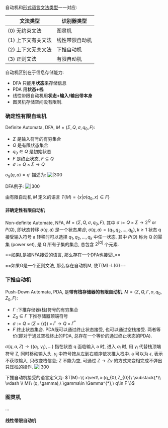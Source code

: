 自动机和[形式语言文法类型](形式语言.md)一一对应:

| 文法类型           | 识别器类型     |
| ------------------ | -------------- |
| (0) 无约束文法     | 图灵机         |
| (1) 上下文有关文法 | 线性带限自动机 |
| (2) 上下文无关文法 | 下推自动机     |
| (3) 正则文法       | 有限自动机               |

自动机区别在于信息存储能力:
- DFA 只能用**状态**来存储信息
- PDA 用**状态+栈**
- 线性带限自动机用**状态+输入/输出带本身**
- 图灵机存储空间没有限制.

### 确定性有限自动机

Definite Automata, DFA, $M=(\Sigma, Q, \sigma, q_{0}, F)$:
- $\Sigma$ 是输入符号的有穷集合
- $Q$ 是有限状态集合
- $q_{0}\in Q$ 是初始状态
- $F$ 是终止状态, $F\subseteq Q$
- $\sigma :=Q\times \Sigma \to Q$

$\sigma_{9}(q, a)=q'$ 描述为: 
![|300](../../../attach/Pasted%20image%2020231224130812.png)

DFA例子:
![|300](../../../attach/Pasted%20image%2020231224130918.png)

由有限自动机 $M$ 定义的语言 $T(M)=\{ x\vert \sigma(q_{0}, x)\in F \}$

#### 非确定性有限自动机

Non-definite Automate, NFA, $M=(\Sigma, Q, \sigma, q_{0}, F)$. 其中 $\sigma:= Q\times \Sigma \to 2^{Q}\text{ or }P(Q)$, 即状态转移 $\sigma(q, a)$ 是一个状态*集合*, $\sigma(q, a)=\{ q_{1},q_{2},\dots,q_{k} \}, k\geq 1$ 状态 q 接受输入符号 a 转移时可以选择 $q_{1},q_{2},\dots,q_{k}$ 中任一状态. 其中 $P(Q)$ 称为 Q 的幂集 (power set), 是 Q 所有子集的集合, 总包含 $2^{\vert Q\vert}$ 个元素.

==如果L是被NFA接受的语言, 那么存在一个DFA也接受L==

==如果G是一个正则文法, 那么存在自动机M, 使T(M)=L(G)==

### 下推自动机

Push-Down Automata, PDA, 是**带有栈存储器的有限自动机**. $M=(\Sigma, Q, \Gamma, \sigma, q_{0}, Z_{0}, F)$:
- $\Gamma$ :下推存储器(栈)符号的有穷集合
- $Z_{0}\in \Gamma$ 下推存储器顶端符号
- $\sigma:= Q\times(\Sigma\times \{ \epsilon \})\times \Gamma\to Q\times \Gamma^{*}$
- $F$ 终止状态集合. PDA既可以通过终止状态接受, 也可以通过空栈接受. 两者等价(即对于通过空栈终止的PDA, 总存在一个等价的通过终止状态的PDA).

$\sigma(q, a, Z)\to\{ (q_{1},\gamma_{1}), \dots \}$ 指在状态 q 面临输入 a 时, 进入 $q_{i}$ 时, 用 $\gamma_{i}$ 代替栈顶端符号 Z, 同时移动输入头. $\gamma_{i}$ 中符号按从左到右顺序依次推入栈中. a 可以为 $\epsilon$, 表示不获取输入, 只改变栈信息; Z 不能为空, 可通过 $Z\to Z\gamma$ 的方式来变相完成不弹出只压栈的操作.
![|300](../../../attach/Pasted%20image%2020231224162329.png)

下推自动机接受的语言定义为: $T(M)=\{ x\vert\ x:(q_{0},Z_{0})\ \substack{*\\ \vdash \\ M}\ (q, \gamma),\ \gamma\in \Gamma^{*},\ q\in F \}$

### 图灵机

...

#### 线性带限自动机

